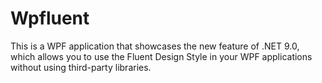 # Wpfluent

This is a WPF application that showcases the new feature of .NET 9.0, which allows you to use the Fluent Design Style in your WPF applications without using third-party libraries.